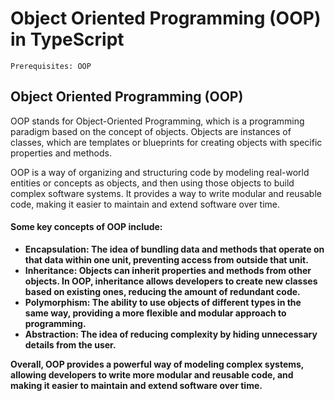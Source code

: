 # Object Oriented Programming (OOP) in TypeScript

``
    Prerequisites: OOP
``

## Object Oriented Programming (OOP)
<p>OOP stands for Object-Oriented Programming, which is a programming paradigm based on the concept of objects. Objects are instances of classes, which are templates or blueprints for creating objects with specific properties and methods.</p>
<p>OOP is a way of organizing and structuring code by modeling real-world entities or concepts as objects, and then using those objects to build complex software systems. It provides a way to write modular and reusable code, making it easier to maintain and extend software over time.</p>

#### Some key concepts of OOP include:
- <b>Encapsulation: <b>The idea of bundling data and methods that operate on that data within one unit, preventing access from outside that unit.
- <b>Inheritance: <b>Objects can inherit properties and methods from other objects. In OOP, inheritance allows developers to create new classes based on existing ones, reducing the amount of redundant code.
- <b>Polymorphism: <b>The ability to use objects of different types in the same way, providing a more flexible and modular approach to programming.
- <b>Abstraction: <b>The idea of reducing complexity by hiding unnecessary details from the user.

<p>Overall, OOP provides a powerful way of modeling complex systems, allowing developers to write more modular and reusable code, and making it easier to maintain and extend software over time.</p>

